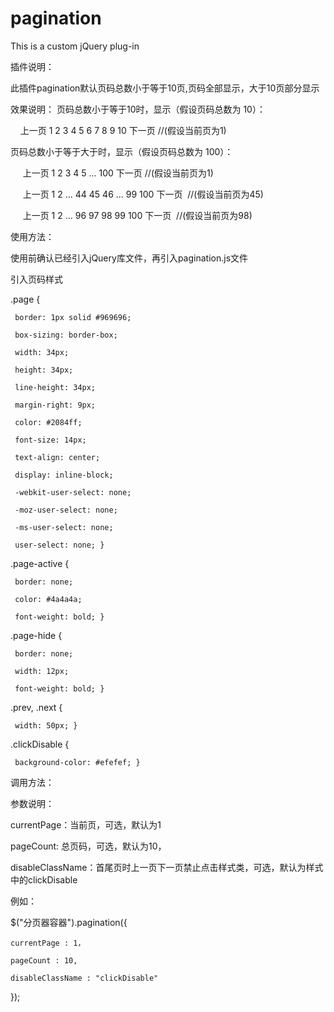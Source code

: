 # pagination
This is a custom jQuery plug-in

插件说明：

此插件pagination默认页码总数小于等于10页,页码全部显示，大于10页部分显示


效果说明：
页码总数小于等于10时，显示（假设页码总数为 10）： 

      上一页 1 2 3 4 5 6 7 8 9 10 下一页  //(假设当前页为1)
      
页码总数小于等于大于时，显示（假设页码总数为 100）：

      上一页 1 2 3 4 5 ... 100 下一页   //(假设当前页为1) 
      
      上一页 1 2 ... 44 45 46 ... 99 100 下一页  //(假设当前页为45) 
      
      上一页 1 2 ... 96 97 98 99 100 下一页  //(假设当前页为98) 


使用方法：

 使用前确认已经引入jQuery库文件，再引入pagination.js文件
 
 引入页码样式 
 
 .page {
  
     border: 1px solid #969696;
     
     box-sizing: border-box;
     
     width: 34px;
     
     height: 34px;
     
     line-height: 34px;
     
     margin-right: 9px;
     
     color: #2084ff;
     
     font-size: 14px;
     
     text-align: center;
     
     display: inline-block;
     
     -webkit-user-select: none;
     
     -moz-user-select: none;
     
     -ms-user-select: none;
     
     user-select: none; }
     
 .page-active {
 
     border: none;
     
     color: #4a4a4a;
     
     font-weight: bold; }
     
 .page-hide {
 
     border: none;
     
     width: 12px;
     
     font-weight: bold; }
     
 .prev, .next {
 
     width: 50px; }
     
 .clickDisable {
 
     background-color: #efefef; }
     

 调用方法：
 
 参数说明：
 
 currentPage：当前页，可选，默认为1
 
 pageCount: 总页码，可选，默认为10，
 
 disableClassName：首尾页时上一页下一页禁止点击样式类，可选，默认为样式中的clickDisable
 
 例如：
 
 $("分页器容器").pagination({
 
    currentPage : 1，
   
    pageCount : 10,
   
    disableClassName : "clickDisable"
   
 });

